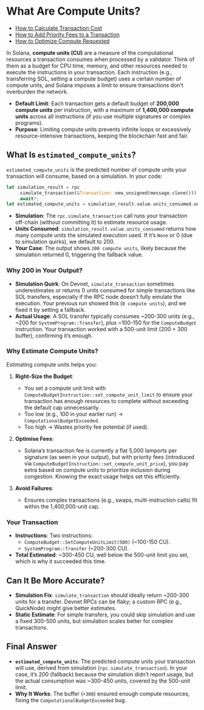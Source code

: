 # What Are Compute Units?

- [How to Calculate Transaction Cost](https://solana.com/developers/cookbook/transactions/calculate-cost)
- [How to Add Priority Fees to a Transaction](https://solana.com/developers/cookbook/transactions/add-priority-fees)
- [How to Optimize Compute Requested](https://solana.com/developers/cookbook/transactions/optimize-compute)

In Solana, **compute units (CU)** are a measure of the computational resources a transaction consumes when processed by a validator. Think of them as a budget for CPU time, memory, and other resources needed to execute the instructions in your transaction. Each instruction (e.g., transferring SOL, setting a compute budget) uses a certain number of compute units, and Solana imposes a limit to ensure transactions don’t overburden the network.

- **Default Limit**: Each transaction gets a default budget of **200,000 compute units** per instruction, with a maximum of **1,400,000 compute units** across all instructions (if you use multiple signatures or complex programs).
- **Purpose**: Limiting compute units prevents infinite loops or excessively resource-intensive transactions, keeping the blockchain fast and fair.

## What Is `estimated_compute_units`?

`estimated_compute_units` is the predicted number of compute units your transaction will consume, based on a simulation. In your code:

```rust
let simulation_result = rpc
    .simulate_transaction(&Transaction::new_unsigned(message.clone()))
    .await?;
let estimated_compute_units = simulation_result.value.units_consumed.unwrap_or(200);
```

- **Simulation**: The `rpc.simulate_transaction` call runs your transaction off-chain (without committing it) to estimate resource usage.
- **Units Consumed**: `simulation_result.value.units_consumed` returns how many compute units the simulated execution used. If it’s `None` or 0 (due to simulation quirks), we default to 200.
- **Your Case**: The output shows `200 compute units`, likely because the simulation returned 0, triggering the fallback value.

### Why 200 in Your Output?

- **Simulation Quirk**: On Devnet, `simulate_transaction` sometimes underestimates or returns 0 units consumed for simple transactions like SOL transfers, especially if the RPC node doesn’t fully emulate the execution. Your previous run showed this (`0 compute units`), and we fixed it by setting a fallback.
- **Actual Usage**: A SOL transfer typically consumes ~200-300 units (e.g., ~200 for `SystemProgram::Transfer`), plus ~100-150 for the `ComputeBudget` instruction. Your transaction worked with a 500-unit limit (200 + 300 buffer), confirming it’s enough.

### Why Estimate Compute Units?

Estimating compute units helps you:

1. **Right-Size the Budget**:

   - You set a compute unit limit with `ComputeBudgetInstruction::set_compute_unit_limit` to ensure your transaction has enough resources to complete without exceeding the default cap unnecessarily.
   - Too low (e.g., 100 in your earlier run) → `ComputationalBudgetExceeded`.
   - Too high → Wastes priority fee potential (if used).

2. **Optimise Fees**:

   - Solana’s transaction fee is currently a flat 5,000 lamports per signature (as seen in your output), but with priority fees (introduced via `ComputeBudgetInstruction::set_compute_unit_price`), you pay extra based on compute units to prioritize inclusion during congestion. Knowing the exact usage helps set this efficiently.

3. **Avoid Failures**:
   - Ensures complex transactions (e.g., swaps, multi-instruction calls) fit within the 1,400,000-unit cap.

### Your Transaction

- **Instructions**: Two instructions:
  - `ComputeBudget::SetComputeUnitLimit(500)` (~100-150 CU).
  - `SystemProgram::Transfer` (~200-300 CU).
- **Total Estimated**: ~300-450 CU, well below the 500-unit limit you set, which is why it succeeded this time.

## Can It Be More Accurate?

- **Simulation Fix**: `simulate_transaction` should ideally return ~200-300 units for a transfer. Devnet RPCs can be flaky; a custom RPC (e.g., QuickNode) might give better estimates.
- **Static Estimate**: For simple transfers, you could skip simulation and use a fixed 300-500 units, but simulation scales better for complex transactions.

## Final Answer

- **`estimated_compute_units`**: The predicted compute units your transaction will use, derived from simulation (`rpc.simulate_transaction`). In your case, it’s 200 (fallback) because the simulation didn’t report usage, but the actual consumption was ~300-450 units, covered by the 500-unit limit.
- **Why It Works**: The buffer (`+300`) ensured enough compute resources, fixing the `ComputationalBudgetExceeded` bug.
